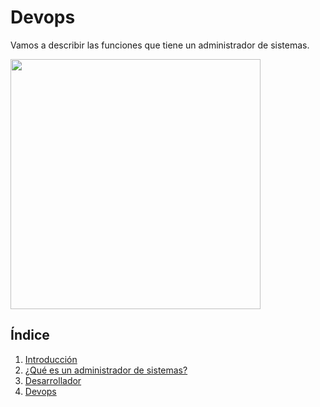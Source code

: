 # Devops
Vamos a describir las funciones que tiene un administrador de sistemas.

<img src="https://upload.wikimedia.org/wikipedia/commons/e/eb/Professional_System_Administrator.jpg" width="400" height="400" />

## Índice

1. [Introducción](introduccion.md)
2. [¿Qué es un administrador de sistemas?](asir.md)
3. [Desarrollador](desarrollador.md)
4. [Devops](devops.md)